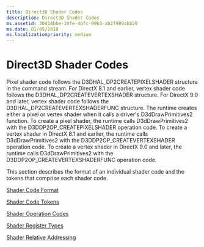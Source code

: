 ```yaml
---
title: Direct3D Shader Codes
description: Direct3D Shader Codes
ms.assetid: 30d14bbe-10fe-46fc-99b3-ab2f989abb29
ms.date: 01/05/2018
ms.localizationpriority: medium
---
```


# Direct3D Shader Codes


Pixel shader code follows the D3DHAL\_DP2CREATEPIXELSHADER structure in the command stream. For DirectX 8.1 and earlier, vertex shader code follows the D3DHAL\_DP2CREATEVERTEXSHADER structure. For DirectX 9.0 and later, vertex shader code follows the D3DHAL\_DP2CREATEVERTEXSHADERFUNC structure. The runtime creates either a pixel or vertex shader when it calls a driver's D3dDrawPrimitives2 function. To create a pixel shader, the runtime calls D3dDrawPrimitives2 with the D3DDP2OP\_CREATEPIXELSHADER operation code. To create a vertex shader in DirectX 8.1 and earlier, the runtime calls D3dDrawPrimitives2 with the D3DDP2OP\_CREATEVERTEXSHADER operation code. To create a vertex shader in DirectX 9.0 and later, the runtime calls D3dDrawPrimitives2 with the D3DDP2OP\_CREATEVERTEXSHADERFUNC operation code.

This section describes the format of an individual shader code and the tokens that comprise each shader code.

[Shader Code Format](shader-code-format.md)

[Shader Code Tokens](shader-code-tokens.md)

[Shader Operation Codes](https://docs.microsoft.com/windows-hardware/drivers/ddi/content/d3d9types/ne-d3d9types-_d3dshader_instruction_opcode_type)

[Shader Register Types](https://docs.microsoft.com/windows-hardware/drivers/ddi/content/d3d9types/ne-d3d9types-_d3dshader_param_register_type)

[Shader Relative Addressing](shader-relative-addressing.md)

 

 





